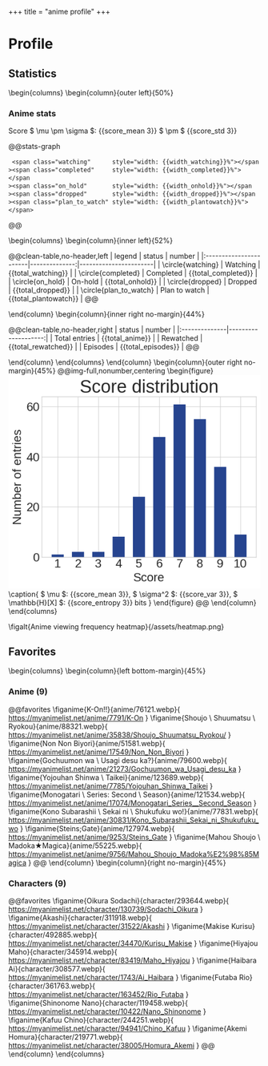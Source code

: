 +++
title = "anime profile"
+++

# Profile

## Statistics

\begin{columns}
\begin{column}{outer left}{50%}

### Anime stats

Score $ \mu \pm \sigma $: {{score_mean 3}} $ \pm $ {{score_std 3}}

@@stats-graph
<!-- one line to remove spaces: https://stackoverflow.com/questions/441279/ -->
~~~
 <span class="watching"      style="width: {{width_watching}}%"></span
><span class="completed"     style="width: {{width_completed}}%"></span
><span class="on_hold"       style="width: {{width_onhold}}%"></span
><span class="dropped"       style="width: {{width_dropped}}%"></span
><span class="plan_to_watch" style="width: {{width_plantowatch}}%"></span>
~~~
@@

\begin{columns}
\begin{column}{inner left}{52%}

@@clean-table,no-header,left
| legend                 | status        | number                |
|:-----------------------|--------------:|-----------------------|
| \circle{watching}      | Watching      | {{total_watching}}    |
| \circle{completed}     | Completed     | {{total_completed}}   |
| \circle{on_hold}       | On-hold       | {{total_onhold}}      |
| \circle{dropped}       | Dropped       | {{total_dropped}}     |
| \circle{plan_to_watch} | Plan to watch | {{total_plantowatch}} |
@@

\end{column}
\begin{column}{inner right no-margin}{44%}

@@clean-table,no-header,right
| status        | number              |
|:--------------|--------------------:|
| Total entries | {{total_anime}}     |
| Rewatched     | {{total_rewatched}} |
| Episodes      | {{total_episodes}}  |
@@

\end{column}
\end{columns}
\end{column}
\begin{column}{outer right no-margin}{45%}
@@img-full,nonumber,centering
\begin{figure}
![scores.png](/assets/scores.png)
\caption{
  $ \mu $: {{score_mean 3}},
  $ \sigma^2 $: {{score_var 3}},
  $ \mathbb{H}[X] $: {{score_entropy 3}} bits
}
\end{figure}
@@
\end{column}
\end{columns}

\figalt{Anime viewing frequency heatmap}{/assets/heatmap.png}

## Favorites

\begin{columns}
\begin{column}{left bottom-margin}{45%}

### Anime (9)

<!-- manually break newlines to hint to css what the width is -->
@@favorites
\figanime{K-On!!}{anime/76121.webp}{
  https://myanimelist.net/anime/7791/K-On
}
\figanime{Shoujo \\ Shuumatsu \\ Ryokou}{anime/88321.webp}{
  https://myanimelist.net/anime/35838/Shoujo_Shuumatsu_Ryokou/
}
\figanime{Non Non Biyori}{anime/51581.webp}{
  https://myanimelist.net/anime/17549/Non_Non_Biyori
}
\figanime{Gochuumon wa \\ Usagi desu ka?}{anime/79600.webp}{
  https://myanimelist.net/anime/21273/Gochuumon_wa_Usagi_desu_ka
}
\figanime{Yojouhan Shinwa \\ Taikei}{anime/123689.webp}{
  https://myanimelist.net/anime/7785/Yojouhan_Shinwa_Taikei
}
\figanime{Monogatari \\ Series: Second \\ Season}{anime/121534.webp}{
  https://myanimelist.net/anime/17074/Monogatari_Series__Second_Season
}
\figanime{Kono Subarashii \\ Sekai ni \\ Shukufuku wo!}{anime/77831.webp}{
  https://myanimelist.net/anime/30831/Kono_Subarashii_Sekai_ni_Shukufuku_wo
}
\figanime{Steins;Gate}{anime/127974.webp}{
  https://myanimelist.net/anime/9253/Steins_Gate
}
\figanime{Mahou Shoujo \\ Madoka★Magica}{anime/55225.webp}{
  https://myanimelist.net/anime/9756/Mahou_Shoujo_Madoka%E2%98%85Magica
}
@@
\end{column}
\begin{column}{right no-margin}{45%}

### Characters (9)

@@favorites
\figanime{Oikura Sodachi}{character/293644.webp}{
  https://myanimelist.net/character/130739/Sodachi_Oikura
}
\figanime{Akashi}{character/311918.webp}{
  https://myanimelist.net/character/31522/Akashi
}
\figanime{Makise Kurisu}{character/492885.webp}{
  https://myanimelist.net/character/34470/Kurisu_Makise
}
\figanime{Hiyajou Maho}{character/345914.webp}{
  https://myanimelist.net/character/83419/Maho_Hiyajou
}
\figanime{Haibara Ai}{character/308577.webp}{
  https://myanimelist.net/character/1743/Ai_Haibara
}
\figanime{Futaba Rio}{character/361763.webp}{
  https://myanimelist.net/character/163452/Rio_Futaba
}
\figanime{Shinonome Nano}{character/119458.webp}{
  https://myanimelist.net/character/10422/Nano_Shinonome
}
\figanime{Kafuu Chino}{character/244251.webp}{
  https://myanimelist.net/character/94941/Chino_Kafuu
}
\figanime{Akemi Homura}{character/219771.webp}{
  https://myanimelist.net/character/38005/Homura_Akemi
}
@@
\end{column}
\end{columns}

